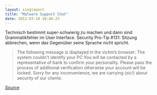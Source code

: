 ```yaml
---
layout: singlepost
title: "Malware Support Chat"
date: 2012-03-10 10:46:23
---
```

Technisch bestimmt super-schwierig zu machen und dann sind Grammatikfehler im User Interface. Security Pro-Tip #131: Sitzung abbrechen, wenn das Gegenüber seine Sprache nicht spricht.

>The following message is displayed in the victim’s browser:
>The system couldn't identify your PC
>You will be contacted by a representative of bank to confirm your personality.
>Please pass the process of additional verification otherwise your account will be locked.
>Sorry for any inconvenience, we are carrying (sic!) about security of our clients.

[Source](http://www.trusteer.com/blog/speaking-devil-%E2%80%93-malware-adds-live-chat-commit-fraud)